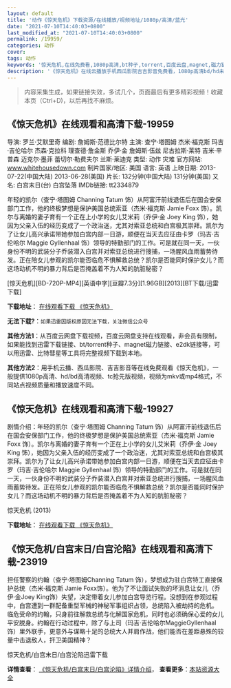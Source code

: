 ```yaml
---
layout: default
title: '动作《惊天危机》下载资源/在线播放/视频地址/1080p/高清/蓝光'
date: "2021-07-10T14:40:03+0800"
last_modified_at: "2021-07-10T14:40:03+0800"
permalink: /19959/
categories: 动作
cover:
tags: 动作
keywords: '惊天危机,在线免费看,1080p高清,bt种子,torrent,百度云盘,magnet,磁力链,迅雷下载资源'
description: '《惊天危机》在线云播放手机西瓜影院吉吉影音免费看，1080p高清bd/hd未删减完整版和tc抢先枪版，mkv/mp4格式，附带bt/torrent种子、magnet/磁力链、百度云盘、网盘资源迅雷下载链接'
---
```


>内容采集生成，如果链接失效，多试几个，页面最后有更多精彩视频！收藏本页（Ctrl+D)，以后再找不麻烦。


## 《惊天危机》在线观看和高清下载-19959

导演: 罗兰·艾默里奇 编剧: 詹姆斯·范德比尔特 主演: 查宁·塔图姆 杰米·福克斯 玛吉·吉伦哈尔 杰森·克拉科 理查德·詹金斯 乔伊·金 詹姆斯·伍兹 尼古拉斯·莱特 吉米·辛普森 迈克尔·墨菲 蕾切尔·勒费夫尔 兰斯·莱迪克 类型: 动作 灾难 官方网站: www.whitehousedown.com 制片国家/地区: 美国 语言: 英语 上映日期: 2013-07-22(中国大陆) 2013-06-28(美国) 片长: 132分钟(中国大陆) 131分钟(美国) 又名: 白宫末日(台) 白宫坠落 IMDb链接: tt2334879

年轻的凯尔（查宁·塔图姆 Channing Tatum 饰）从阿富汗前线退伍后在国会安保部门工作，他的终极梦想是保护美国总统索亚（杰米·福克斯 Jamie Foxx 饰）。凯尔与离婚的妻子育有一个正在上小学的女儿艾米莉（乔伊·金 Joey King 饰），她因为父亲入伍的经历变成了一个政治迷，尤其对索亚总统和白宫极其崇拜。凯尔为了让女儿高兴承诺带她参加白宫内部一日游，顺便在当天去应征由卡罗（玛吉·吉伦哈尔 Maggie Gyllenhaal 饰）领导的特勤部门的工作。可是就在同一天，一伙身份不明的武装分子乔装潜入白宫并对索亚总统进行搜捕，一场腥风血雨蓄势待发。正在陪女儿参观的凯尔能否临危不惧解救总统？凯尔是否能同时保护女儿？而这场动机不明的暴力背后是否掩盖着不为人知的肮脏秘密？


[惊天危机][BD-720P-MP4][英语中字][豆瓣7.3分][1.96GB][2013][BT下载/迅雷下载]

**下载地址**： [在线观看下载 《惊天危机》](https://www.btdx8.com/torrent/white_house_down_2013.html) 


**无法下载?**：`如果迅雷因版权原因无法下载，关注微信公众号 `

**其他方法1**：从百度云网盘下载视频，百度云网盘支持在线观看，非会员有限制，如果能找到迅雷下载链接、bt/torrent种子、magnet磁力链接、e2dk链接等，可以用迅雷、比特彗星等工具将完整视频下载到本地。

**其他方法2**：用手机云播、西瓜影院、吉吉影音等在线免费观看《惊天危机》，一般提供1080p高清、hd/bd高清视频、tc抢先版视频，视频为mkv或mp4格式，不同站点视频质量和播放速度不同。


## 《惊天危机》在线观看和高清下载-19927

剧情介绍：年轻的凯尔（查宁·塔图姆 Channing Tatum 饰）从阿富汗前线退伍后在国会安保部门工作，他的终极梦想是保护美国总统索亚（杰米·福克斯 Jamie Foxx 饰）。凯尔与离婚的妻子育有一个正在上小学的女儿艾米莉（乔伊·金 Joey King 饰），她因为父亲入伍的经历变成了一个政治迷，尤其对索亚总统和白宫极其崇拜。凯尔为了让女儿高兴承诺带她参加白宫内部一日游，顺便在当天去应征由卡罗（玛吉·吉伦哈尔 Maggie Gyllenhaal 饰）领导的特勤部门的工作。可是就在同一天，一伙身份不明的武装分子乔装潜入白宫并对索亚总统进行搜捕，一场腥风血雨蓄势待发。正在陪女儿参观的凯尔能否临危不惧解救总统？凯尔是否能同时保护女儿？而这场动机不明的暴力背后是否掩盖着不为人知的肮脏秘密？


惊天危机 (2013)

**下载地址**： [在线观看下载 《惊天危机》](https://www.btbtdy.me/btdy/dy2088.html) 


## 《惊天危机/白宫末日/白宫沦陷》在线观看和高清下载-23919

担任警察的约翰（查宁·塔图姆Channing Tatum 饰），梦想成为驻白宫特工直接保护总统（杰米·福克斯 Jamie Foxx饰）。他为了不让面试失败的坏消息让女儿（乔伊·金Joey King饰）失望，决定带着女儿参加白宫导览行程。没想到在参观过程中，白宫遭到一群配备重型军械的神秘军事组织占领，总统陷入被劫持的危机。</span>　　临危受命的约翰，只身前往解救总统与化解国家危机，同时也必须确保心爱的女儿平安脱身。约翰在行动过程中，除了与上司（玛吉·吉伦哈尔MaggieGyllenhaal 饰）里外联手，更意外与谋略十足的总统大人并肩作战，他们能否在差距悬殊的较量中击退敌人，扞卫美国精神？


惊天危机/白宫末日/白宫沦陷迅雷下载

**详情查看**： [《惊天危机/白宫末日/白宫沦陷》详情介绍](/movie/23919/)， **查看更多**：[本站资源大全](/movie/t/all/)

